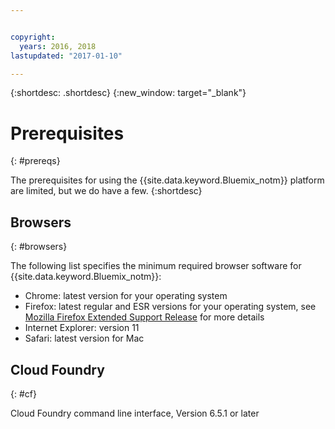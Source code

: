 ```yaml
---


copyright:
  years: 2016, 2018
lastupdated: "2017-01-10"

---
```


{:shortdesc: .shortdesc}
{:new_window: target="_blank"}

# Prerequisites
{: #prereqs}

The prerequisites for using the {{site.data.keyword.Bluemix_notm}} platform are limited, but we do have a few.
{:shortdesc}

## Browsers
{: #browsers}

The following list specifies the minimum required browser software for {{site.data.keyword.Bluemix_notm}}:

 * Chrome: latest version for your operating system
 * Firefox: latest regular and ESR versions for your operating system, see [Mozilla Firefox
Extended Support Release](https://www.mozilla.org/firefox/organizations/) for more details
 * Internet Explorer: version 11
 * Safari: latest version for Mac

## Cloud Foundry
{: #cf}

Cloud Foundry command line interface, Version 6.5.1 or later

